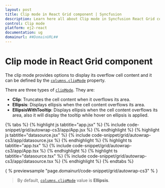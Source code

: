 ```yaml
---
layout: post
title: Clip mode in React Grid component | Syncfusion
description: Learn here all about Clip mode in Syncfusion React Grid component of Syncfusion Essential JS 2 and more.
control: Clip mode 
platform: ej2-react
documentation: ug
domainurl: ##DomainURL##
---
```


# Clip mode in React Grid component

The clip mode provides options to display its overflow cell content and it can be defined by the
 [`columns.clipMode`](https://ej2.syncfusion.com/angular/documentation/api/grid/column/#clipmode) property.

There are three types of [`clipMode`](https://ej2.syncfusion.com/angular/documentation/api/grid/column/#clipmode). They are:

* **Clip**: Truncates the cell content when it overflows its area.
* **Ellipsis**: Displays ellipsis when the cell content overflows its area.
* **EllipsisWithTooltip**: Displays ellipsis when the cell content overflows its area,
 also it will display the tooltip while hover on ellipsis is applied.

{% tabs %}
{% highlight js tabtitle="app.jsx" %}
{% include code-snippet/grid/autowrap-cs3/app/App.jsx %}
{% endhighlight %}
{% highlight js tabtitle="datasource.jsx" %}
{% include code-snippet/grid/autowrap-cs3/app/datasource.jsx %}
{% endhighlight %}
{% highlight ts tabtitle="app.tsx" %}
{% include code-snippet/grid/autowrap-cs3/app/App.tsx %}
{% endhighlight %}
{% highlight ts tabtitle="datasource.tsx" %}
{% include code-snippet/grid/autowrap-cs3/app/datasource.tsx %}
{% endhighlight %}
{% endtabs %}

{ % previewsample "page.domainurl/code-snippet/grid/autowrap-cs3" % }

>By default, [`columns.clipMode`](https://ej2.syncfusion.com/angular/documentation/api/grid/column/#clipmode) value is **Ellipsis**.